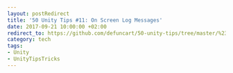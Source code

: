 ```yaml
---
layout: postRedirect
title: '50 Unity Tips #11: On Screen Log Messages'
date: 2017-09-21 10:00:00 +02:00
redirect_to: https://github.com/defuncart/50-unity-tips/tree/master/%2311-OnScreenLogMessages
category: tech
tags:
- Unity
- UnityTipsTricks
---
```

